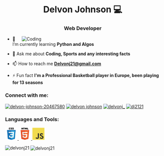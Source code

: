 <h1 align="center">Delvon Johnson 💻 </h1>
<h3 align="center">Web Developer</h3>
<img align="right" alt="Coding" width="450" src="https://i.pinimg.com/originals/f1/e7/34/f1e734f9cade86fe737a9aa404ad5677.gif">

- 🌱 I’m currently learning **Python and Algos**

- 💬 Ask me about **Coding, Sports and any interesting facts**

- 📫 How to reach me **Delvonj21@gmail.com**

- ⚡ Fun fact **I'm a Professional Basketball player in Europe, been playing for 13 seasons**

<h3 align="left">Connect with me:</h3>
<p align="left">
<a href="https://linkedin.com/in/delvon-johnson-20467580" target="blank"><img align="center" src="https://raw.githubusercontent.com/rahuldkjain/github-profile-readme-generator/master/src/images/icons/Social/linked-in-alt.svg" alt="delvon-johnson-20467580" height="30" width="40" /></a>
<a href="https://fb.com/delvon johnson" target="blank"><img align="center" src="https://raw.githubusercontent.com/rahuldkjain/github-profile-readme-generator/master/src/images/icons/Social/facebook.svg" alt="delvon johnson" height="30" width="40" /></a>
<a href="https://instagram.com/delvonj_" target="blank"><img align="center" src="https://raw.githubusercontent.com/rahuldkjain/github-profile-readme-generator/master/src/images/icons/Social/instagram.svg" alt="delvonj_" height="30" width="40" /></a>
<a href="https://discord.gg/dj2121" target="blank"><img align="center" src="https://raw.githubusercontent.com/rahuldkjain/github-profile-readme-generator/master/src/images/icons/Social/discord.svg" alt="dj2121" height="30" width="40" /></a>
</p>

<h3 align="left">Languages and Tools:</h3>
<p align="left"> <a href="https://www.w3schools.com/css/" target="_blank" rel="noreferrer"> <img src="https://raw.githubusercontent.com/devicons/devicon/master/icons/css3/css3-original-wordmark.svg" alt="css3" width="40" height="40"/> </a> <a href="https://www.w3.org/html/" target="_blank" rel="noreferrer"> <img src="https://raw.githubusercontent.com/devicons/devicon/master/icons/html5/html5-original-wordmark.svg" alt="html5" width="40" height="40"/> </a> <a href="https://developer.mozilla.org/en-US/docs/Web/JavaScript" target="_blank" rel="noreferrer"> <img src="https://raw.githubusercontent.com/devicons/devicon/master/icons/javascript/javascript-original.svg" alt="javascript" width="40" height="40"/> </a> </p>

<p><img align="left" src="https://github-readme-stats.vercel.app/api/top-langs?username=delvonj21&show_icons=true&locale=en&layout=compact" alt="delvonj21" /></p>

<p>&nbsp;<img align="center" src="https://github-readme-stats.vercel.app/api?username=delvonj21&show_icons=true&locale=en" alt="delvonj21" /></p>

